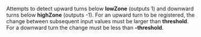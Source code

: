 
[comment]: # (TimeSeriesCanvasModule)
Attempts to detect upward turns below **lowZone** (outputs 1) and downward turns below **highZone** (outputs -1). For an upward turn to be registered, the change between subsequent input values must be larger than **threshold**. For a downward turn the change must be less than **-threshold**.
